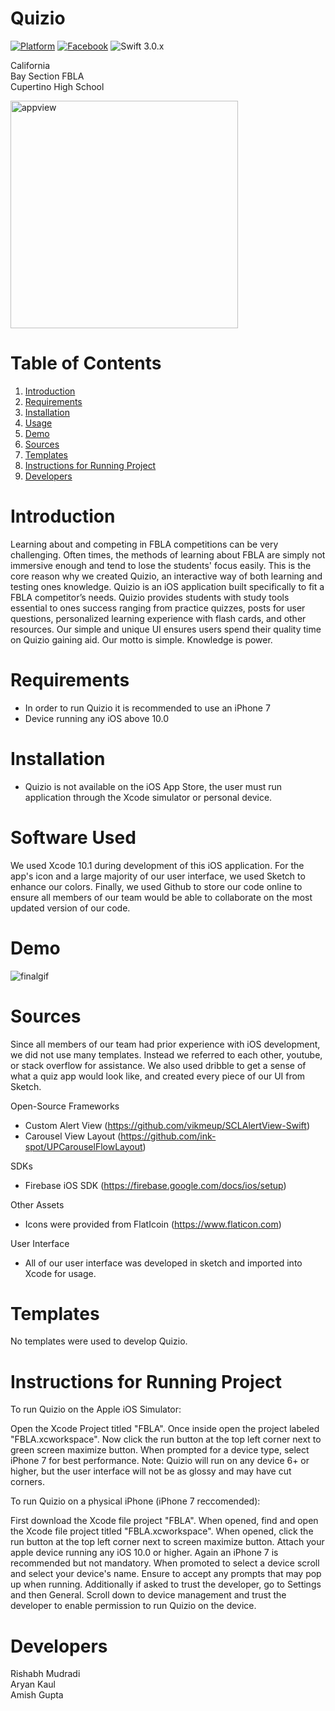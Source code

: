 # Quizio

[![Platform](https://img.shields.io/cocoapods/p/GravitySliderFlowLayout.svg?style=flat)]()
[![Facebook](https://img.shields.io/badge/contact-@Quizio_-skyblue.svg?style=flat)](https://www.facebook.com/chsquizio/)
![Swift 3.0.x](https://img.shields.io/badge/Swift-4.0.x-violet.svg)

California   
Bay Section FBLA  
Cupertino High School  

<img width="364" alt="appview" src="https://user-images.githubusercontent.com/19750920/53470758-6da99580-3a17-11e9-9da7-83e19e964106.png">

# Table of Contents

1. [Introduction](#Introduction)
2. [Requirements](#Requirements)
3. [Installation](#installation)
4. [Usage](#usage)
5. [Demo](#demo)
6. [Sources](#sources)
7. [Templates](#Templates)
8. [Instructions for Running Project](#instructions-for-running-project)
9. [Developers](#Developers)

# Introduction
Learning about and competing in FBLA competitions can be very challenging. Often times, the methods of learning about FBLA are simply not immersive enough and tend to lose the students' focus easily. This is the core reason why we created Quizio, an interactive way of both learning and testing ones knowledge. Quizio is an iOS application built specifically to fit a FBLA competitor’s needs. Quizio provides students with study tools essential to ones success ranging from practice quizzes, posts for user questions, personalized learning experience with flash cards, and other resources. Our simple and unique UI ensures users spend their quality time on Quizio gaining aid. Our motto is simple. Knowledge is power. 

# Requirements
- In order to run Quizio it is recommended to use an iPhone 7 
- Device running any iOS above 10.0

# Installation
- Quizio is not available on the iOS App Store, the user must run application through the Xcode simulator or personal device.

# Software Used
We used Xcode 10.1 during development of this iOS application. For the app's icon and a large majority of our user interface, we used Sketch to enhance our colors. Finally, we used Github to store our code online to ensure all members of our team would be able to collaborate on the most updated version of our code.

# Demo
![finalgif](https://user-images.githubusercontent.com/19750920/53471504-ae0a1300-3a19-11e9-8faa-5bf3e81ca23f.gif)

# Sources
Since all members of our team had prior experience with iOS development, we did not use many templates. Instead we referred to each other, youtube, or stack overflow for assistance. We also used dribble to get a sense of what a quiz app would look like, and created every piece of our UI from Sketch.

Open-Source Frameworks
- Custom Alert View (https://github.com/vikmeup/SCLAlertView-Swift)
- Carousel View Layout (https://github.com/ink-spot/UPCarouselFlowLayout)

SDKs
- Firebase iOS SDK (https://firebase.google.com/docs/ios/setup)

Other Assets
- Icons were provided from FlatIcoin (https://www.flaticon.com)

User Interface
- All of our user interface was developed in sketch and imported into Xcode for usage.

# Templates
No templates were used to develop Quizio.

# Instructions for Running Project
To run Quizio on the Apple iOS Simulator:

Open the Xcode Project titled "FBLA". Once inside open the project labeled "FBLA.xcworkspace". Now click the run button at the top left corner next to green screen maximize button. When prompted for a device type, select iPhone 7 for best performance. Note: Quizio will run on any device 6+ or higher, but the user interface will not be as glossy and may have cut corners.

To run Quizio on a physical iPhone (iPhone 7 reccomended):

First download the Xcode file project "FBLA". When opened, find and open the Xcode file project titled "FBLA.xcworkspace". When opened, click the run button at the top left corner next to screen maximize button. Attach your apple device running any iOS 10.0 or higher. Again an iPhone 7 is recommended but not mandatory. When promoted to select a device scroll and select your device's name. Ensure to accept any prompts that may pop up when running. Additionally if asked to trust the developer, go to Settings and then General. Scroll down to device management and trust the developer to enable permission to run Quizio on the device. 

# Developers
Rishabh Mudradi  
Aryan Kaul  
Amish Gupta

